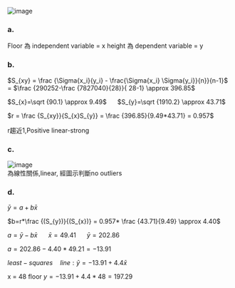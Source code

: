 ![image](https://github.com/user-attachments/assets/e07fd26e-1c5a-4e78-b784-d156e52ce342)  

### a.  
Floor 為 independent variable = x
height 為 dependent variable = y  

### b. 
$S_{xy} = \frac {\Sigma{x_i}{y_i} - \frac{\Sigma{x_i} \Sigma{y_i}}{n}}{n-1}$ = $\frac {290252-\frac {7827040}{28}}{ 28-1} \approx 396.85$  

$S_{x}=\sqrt {90.1} \approx 9.49$ $\quad$ $S_{y}=\sqrt {1910.2} \approx 43.71$  

$r = \frac {S_{xy}}{S_{x}S_{y}}  = \frac {396.85}{9.49*43.71} = 0.957$  

r趨近1,Positive linear-strong

### c.  
![image](https://github.com/user-attachments/assets/9c7a4495-3b47-40dd-9d2b-5c51efb7cff4)  
為線性關係,linear,
經圖示判斷no outliers
 

### d.  
$\bar y=a+b\bar{x}$  

$b=r*\frac {(S_{y})}{(S_{x})} = 0.957* \frac {43.71}{9.49} \approx 4.40$  

$a=\bar y-b\bar x$ $\quad$ $\bar x=49.41$ $\quad$ $\bar y=202.86$  

$a=202.86-4.40*49.21 = -13.91$  

$least-squares\quad line: \bar y=-13.91+4.4\bar{x}$  

x = 48 floor 
$y=-13.91+4.4*48=197.29$

